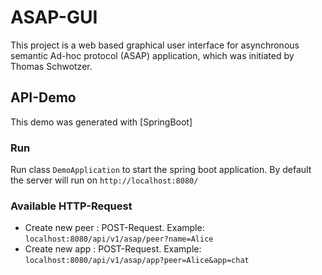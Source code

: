 # ASAP-GUI
This project is a web based graphical user interface for asynchronous semantic Ad-hoc protocol  (ASAP) application, which was initiated by Thomas Schwotzer.

## API-Demo
This demo was generated with [SpringBoot]

### Run

Run class `DemoApplication` to start the spring boot application. By default the server will run on `http://localhost:8080/`

### Available HTTP-Request
- Create new peer : POST-Request. Example: `localhost:8080/api/v1/asap/peer?name=Alice`
- Create new app : POST-Request. Example: `localhost:8080/api/v1/asap/app?peer=Alice&app=chat`

